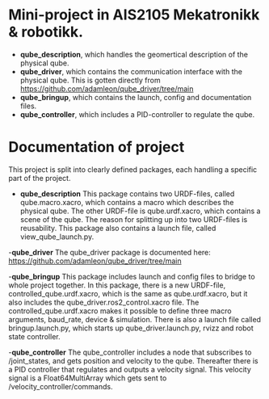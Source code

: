 
# Mini-project in AIS2105 Mekatronikk & robotikk.

- **qube_description**, which handles the geomertical description of the physical qube.
- **qube_driver**, which contains the communication interface with the physical qube. This is gotten directly from https://github.com/adamleon/qube_driver/tree/main
- **qube_bringup**, which contains the launch, config and documentation files.
- **qube_controller**, which includes a PID-controller to regulate the qube.

# Documentation of project

This project is split into clearly defined packages, each handling a specific part of the project.

- **qube_description** 
This package contains two URDF-files, called qube.macro.xacro, which contains a macro which describes the physical qube. The other URDF-file is qube.urdf.xacro, which contains a scene of the qube. The reason for splitting up into two URDF-files is reusability. This package also contains a launch file, called view_qube_launch.py.

-**qube_driver**
The qube_driver package is documented here: https://github.com/adamleon/qube_driver/tree/main

-**qube_bringup**
This package includes launch and config files to bridge to whole project together. In this package, there is a new URDF-file, controlled_qube.urdf.xacro, which is the same as qube.urdf.xacro, but it also includes the qube_driver.ros2_control.xacro file. The controlled_qube.urdf.xacro makes it possible to define three macro arguments, baud_rate, device & simulation. There is also a launch file called bringup.launch.py, which starts up qube_driver.launch.py, rvizz and robot state controller.

-**qube_controller**
The qube_controller includes a node that subscribes to /joint_states, and gets position and velocity to the qube. Thereafter there is a PID controller that regulates and outputs a velocity signal. This velocity signal is a Float64MultiArray which gets sent to /velocity_controller/commands.

